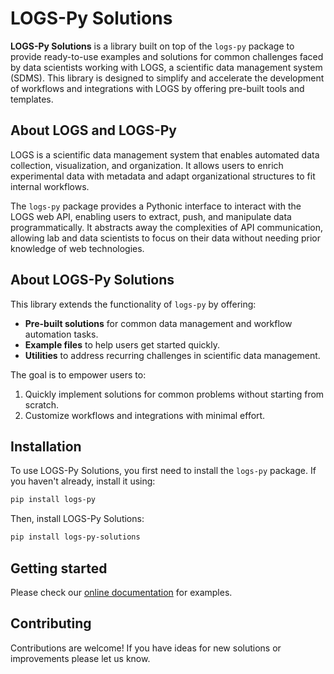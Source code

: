 # LOGS-Py Solutions

**LOGS-Py Solutions** is a library built on top of the `logs-py` package to provide ready-to-use examples and solutions for common challenges faced by data scientists working with LOGS, a scientific data management system (SDMS). This library is designed to simplify and accelerate the development of workflows and integrations with LOGS by offering pre-built tools and templates.

## About LOGS and LOGS-Py

LOGS is a scientific data management system that enables automated data collection, visualization, and organization. It allows users to enrich experimental data with metadata and adapt organizational structures to fit internal workflows.

The `logs-py` package provides a Pythonic interface to interact with the LOGS web API, enabling users to extract, push, and manipulate data programmatically. It abstracts away the complexities of API communication, allowing lab and data scientists to focus on their data without needing prior knowledge of web technologies.

## About LOGS-Py Solutions

This library extends the functionality of `logs-py` by offering:
- **Pre-built solutions** for common data management and workflow automation tasks.
- **Example files** to help users get started quickly.
- **Utilities** to address recurring challenges in scientific data management.

The goal is to empower users to:
1. Quickly implement solutions for common problems without starting from scratch.
2. Customize workflows and integrations with minimal effort.

## Installation

To use LOGS-Py Solutions, you first need to install the `logs-py` package. If you haven't already, install it using:

```bash
pip install logs-py
```

Then, install LOGS-Py Solutions:

```bash
pip install logs-py-solutions
```

## Getting started

Please check our <a href="https://docs.logs-py.com">online documentation</a> for examples.

## Contributing
Contributions are welcome! If you have ideas for new solutions or improvements please let us know.